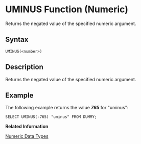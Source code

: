 <!-- loio20f4667a75191014a8acfc814316001f -->

# UMINUS Function \(Numeric\)

Returns the negated value of the specified numeric argument.



<a name="loio20f4667a75191014a8acfc814316001f__sql_function_uminus_1sql_function_uminus_syntax"/>

## Syntax

```
UMINUS(<number>)
```



<a name="loio20f4667a75191014a8acfc814316001f__sql_function_uminus_1sql_function_uminus_description"/>

## Description

Returns the negated value of the specified numeric argument.



<a name="loio20f4667a75191014a8acfc814316001f__sql_function_uminus_1sql_function_uminus_examples"/>

## Example

The following example returns the value ***765*** for "uminus":

```
SELECT UMINUS(-765) "uminus" FROM DUMMY;
```

**Related Information**  


[Numeric Data Types](../numeric-data-types-4ee2f26.md "Numeric data types are used to store numeric information.")

